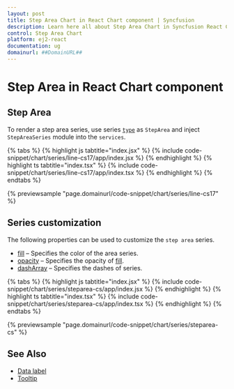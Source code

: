 ```yaml
---
layout: post
title: Step Area Chart in React Chart component | Syncfusion
description: Learn here all about Step Area Chart in Syncfusion React Chart component of Syncfusion Essential JS 2 and more.
control: Step Area Chart 
platform: ej2-react
documentation: ug
domainurl: ##DomainURL##
---
```

# Step Area in React Chart component

## Step Area

To render a step area series, use series [`type`](https://ej2.syncfusion.com/react/documentation/api/chart/series/#type) as `StepArea` and inject `StepAreaSeries` module into the `services`.

{% tabs %}
{% highlight js tabtitle="index.jsx" %}
{% include code-snippet/chart/series/line-cs17/app/index.jsx %}
{% endhighlight %}
{% highlight ts tabtitle="index.tsx" %}
{% include code-snippet/chart/series/line-cs17/app/index.tsx %}
{% endhighlight %}
{% endtabs %}

 {% previewsample "page.domainurl/code-snippet/chart/series/line-cs17" %}

## Series customization

The following properties can be used to customize the `step area` series.

* [fill](https://ej2.syncfusion.com/react/documentation/api/chart/seriesModel/#fill) – Specifies the color of the area series.
* [opacity](https://ej2.syncfusion.com/react/documentation/api/chart/seriesModel/#opacity) – Specifies the opacity of [fill](https://ej2.syncfusion.com/react/documentation/api/chart/seriesModel/#fill).
* [dashArray](https://ej2.syncfusion.com/react/documentation/api/chart/seriesModel/#dasharray) – Specifies the dashes of series.

{% tabs %}
{% highlight js tabtitle="index.jsx" %}
{% include code-snippet/chart/series/steparea-cs/app/index.jsx %}
{% endhighlight %}
{% highlight ts tabtitle="index.tsx" %}
{% include code-snippet/chart/series/steparea-cs/app/index.tsx %}
{% endhighlight %}
{% endtabs %}

 {% previewsample "page.domainurl/code-snippet/chart/series/steparea-cs" %}

## See Also

* [Data label](./data-labels/)
* [Tooltip](./tool-tip/)
